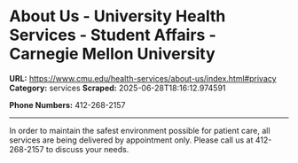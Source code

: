 # About Us -     University Health Services -     Student Affairs - Carnegie Mellon University

**URL:** https://www.cmu.edu/health-services/about-us/index.html#privacy
**Category:** services
**Scraped:** 2025-06-28T18:16:12.974591

**Phone Numbers:** 412-268-2157

---

In order to maintain the safest environment possible for patient care,
all services are being delivered by appointment only.
Please call us at 412-268-2157 to discuss your needs.